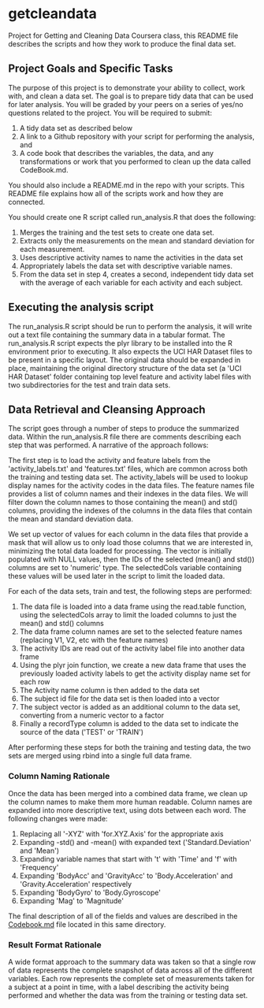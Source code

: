 # getcleandata
Project for Getting and Cleaning Data Coursera class, this README file describes the scripts and how they work to produce the final data set. 

## Project Goals and Specific Tasks
The purpose of this project is to demonstrate your ability to collect, work with, and clean a data set. The goal is to prepare tidy data that can be used for later analysis. You will be graded by your peers on a series of yes/no questions related to the project. You will be required to submit: 

1. A tidy data set as described below 
2. A link to a Github repository with your script for performing the analysis, and 
3. A code book that describes the variables, the data, and any transformations or work that you performed to clean up the data called CodeBook.md. 

You should also include a README.md in the repo with your scripts. This README file explains how all of the scripts work and how they are connected. 

 You should create one R script called run_analysis.R that does the following:
 
1. Merges the training and the test sets to create one data set.
1. Extracts only the measurements on the mean and standard deviation for each measurement. 
1. Uses descriptive activity names to name the activities in the data set
1. Appropriately labels the data set with descriptive variable names. 
1. From the data set in step 4, creates a second, independent tidy data set with the average of each variable for each activity and each subject.

## Executing the analysis script
The run_analysis.R script should be run to perform the analysis, it will write out a text file containing the summary data in a tabular format. The run_analysis.R script expects the plyr library to be installed into the R environment prior to executing. It also expects the UCI HAR Dataset files to be present in a specific layout. The original data should be expanded in place, maintaining the original directory structure of the data set (a 'UCI HAR Dataset' folder containing top level feature and activity label files with two subdirectories for the test and train data sets.

## Data Retrieval and Cleansing Approach
The script goes through a number of steps to produce the summarized data. Within the run_analysis.R file there are comments describing each step that was performed. A narrative of the approach follows:

The first step is to load the activity and feature labels from the 'activity_labels.txt' and 'features.txt' files, which are common across both the training and testing data set. The activity_labels will be used to lookup display names for the activity codes in the data files. The feature names file provides a list of column names and their indexes in the data files. We will filter down the column names to those containing the mean() and std() columns, providing the indexes of the columns in the data files that contain the mean and standard deviation data.

We set up vector of values for each column in the data files that provide a mask that will allow us to only load those columns that we are interested in, minimizing the total data loaded for processing. The vector is initially populated with NULL values, then the IDs of the selected (mean() and std()) columns are set to 'numeric' type. The selectedCols variable containing these values will be used later in the script to limit the loaded data.

For each of the data sets, train and test, the following steps are performed:

1. The data file is loaded into a data frame using the read.table function, using the selectedCols array to limit the loaded columns to just the mean() and std() columns
2. The data frame column names are set to the selected feature names (replacing V1, V2, etc with the feature names)
3. The activity IDs are read out of the activity label file into another data frame
4. Using the plyr join function, we create a new data frame that uses the previously loaded activity labels to get the activity display name set for each row
5. The Activity name column is then added to the data set
6. The subject id file for the data set is then loaded into a vector
7. The subject vector is added as an additional column to the data set, converting from a numeric vector to a factor
8. Finally a recordType column is added to the data set to indicate the source of the data ('TEST' or 'TRAIN')

After performing these steps for both the training and testing data, the two sets are merged using rbind into a single full data frame.

### Column Naming Rationale
Once the data has been merged into a combined data frame, we clean up the column names to make them more human readable. Column names are expanded into more descriptive text, using dots between each word. The following changes were made:

1. Replacing all '-XYZ' with 'for.XYZ.Axis' for the appropriate axis
2. Expanding -std() and -mean() with expanded text ('Standard.Deviation' and 'Mean')
3. Expanding variable names that start with 't' with 'Time' and 'f' with 'Frequency'
4. Expanding 'BodyAcc' and 'GravityAcc' to 'Body.Acceleration' and 'Gravity.Acceleration' respectively
5. Expanding 'BodyGyro' to 'Body.Gyroscope'
6. Expanding 'Mag' to 'Magnitude'

The final description of all of the fields and values are described in the [Codebook.md](Codebook.md) file located in this same directory.

### Result Format Rationale
A wide format approach to the summary data was taken so that a single row of data represents the complete snapshot of data across all of the different variables. Each row represents the complete set of measurements taken for a subject at a point in time, with a label describing the activity being performed and whether the data was from the training or testing data set.
